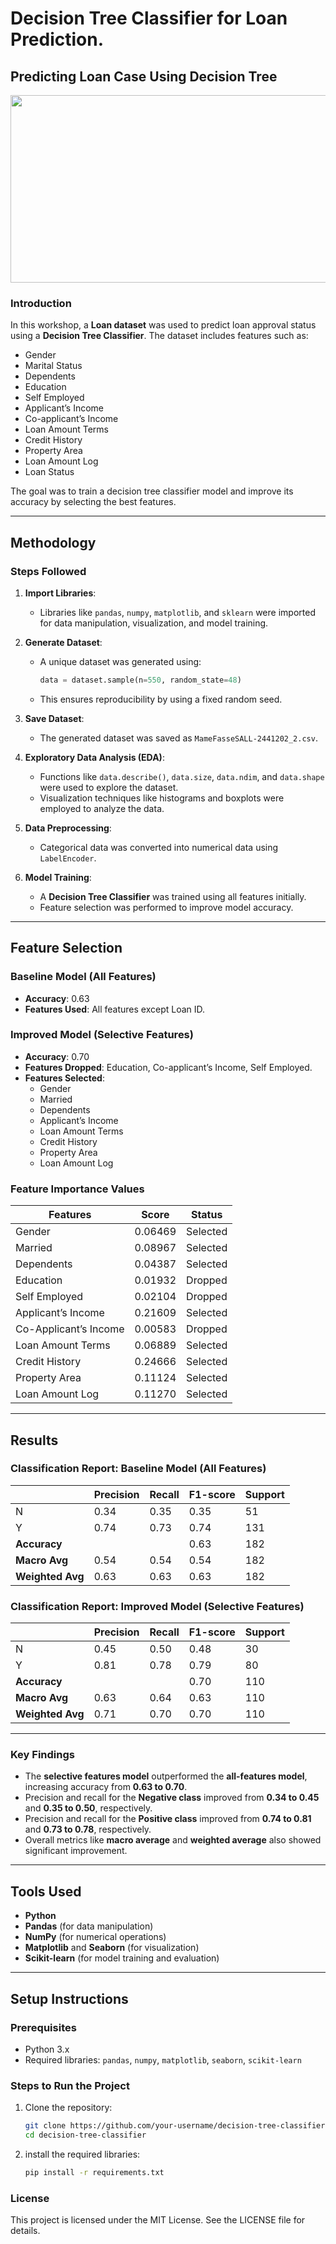 # Decision Tree Classifier for Loan Prediction.

## Predicting Loan Case Using Decision Tree

<div align="center">
<img height="300" width="700" src="https://media.geeksforgeeks.org/wp-content/uploads/20221212133528/dcsion.png">
</div>

### Introduction
In this workshop, a **Loan dataset** was used to predict loan approval status using a **Decision Tree Classifier**. The dataset includes features such as:
- Gender
- Marital Status
- Dependents
- Education
- Self Employed
- Applicant’s Income
- Co-applicant’s Income
- Loan Amount Terms
- Credit History
- Property Area
- Loan Amount Log
- Loan Status

The goal was to train a decision tree classifier model and improve its accuracy by selecting the best features.

---

## Methodology

### Steps Followed
1. **Import Libraries**:
   - Libraries like `pandas`, `numpy`, `matplotlib`, and `sklearn` were imported for data manipulation, visualization, and model training.

2. **Generate Dataset**:
   - A unique dataset was generated using:
     ```python
     data = dataset.sample(n=550, random_state=48)
     ```
   - This ensures reproducibility by using a fixed random seed.

3. **Save Dataset**:
   - The generated dataset was saved as `MameFasseSALL-2441202_2.csv`.

4. **Exploratory Data Analysis (EDA)**:
   - Functions like `data.describe()`, `data.size`, `data.ndim`, and `data.shape` were used to explore the dataset.
   - Visualization techniques like histograms and boxplots were employed to analyze the data.

5. **Data Preprocessing**:
   - Categorical data was converted into numerical data using `LabelEncoder`.

6. **Model Training**:
   - A **Decision Tree Classifier** was trained using all features initially.
   - Feature selection was performed to improve model accuracy.

---

## Feature Selection

### Baseline Model (All Features)
- **Accuracy**: 0.63
- **Features Used**: All features except Loan ID.

### Improved Model (Selective Features)
- **Accuracy**: 0.70
- **Features Dropped**: Education, Co-applicant’s Income, Self Employed.
- **Features Selected**:
  - Gender
  - Married
  - Dependents
  - Applicant’s Income
  - Loan Amount Terms
  - Credit History
  - Property Area
  - Loan Amount Log

### Feature Importance Values
| Features               | Score   | Status    |
|------------------------|---------|-----------|
| Gender                 | 0.06469 | Selected  |
| Married                | 0.08967 | Selected  |
| Dependents             | 0.04387 | Selected  |
| Education              | 0.01932 | Dropped   |
| Self Employed          | 0.02104 | Dropped   |
| Applicant’s Income     | 0.21609 | Selected  |
| Co-Applicant’s Income  | 0.00583 | Dropped   |
| Loan Amount Terms      | 0.06889 | Selected  |
| Credit History         | 0.24666 | Selected  |
| Property Area          | 0.11124 | Selected  |
| Loan Amount Log        | 0.11270 | Selected  |

---

## Results

### Classification Report: Baseline Model (All Features)
|          | Precision | Recall | F1-score | Support |
|----------|-----------|--------|----------|---------|
| N        | 0.34      | 0.35   | 0.35     | 51      |
| Y        | 0.74      | 0.73   | 0.74     | 131     |
| **Accuracy**      |           |        | 0.63     | 182     |
| **Macro Avg**     | 0.54      | 0.54   | 0.54     | 182     |
| **Weighted Avg**  | 0.63      | 0.63   | 0.63     | 182     |

### Classification Report: Improved Model (Selective Features)
|          | Precision | Recall | F1-score | Support |
|----------|-----------|--------|----------|---------|
| N        | 0.45      | 0.50   | 0.48     | 30      |
| Y        | 0.81      | 0.78   | 0.79     | 80      |
| **Accuracy**      |           |        | 0.70     | 110     |
| **Macro Avg**     | 0.63      | 0.64   | 0.63     | 110     |
| **Weighted Avg**  | 0.71      | 0.70   | 0.70     | 110     |

---

### Key Findings
- The **selective features model** outperformed the **all-features model**, increasing accuracy from **0.63 to 0.70**.
- Precision and recall for the **Negative class** improved from **0.34 to 0.45** and **0.35 to 0.50**, respectively.
- Precision and recall for the **Positive class** improved from **0.74 to 0.81** and **0.73 to 0.78**, respectively.
- Overall metrics like **macro average** and **weighted average** also showed significant improvement.

---

## Tools Used
- **Python**
- **Pandas** (for data manipulation)
- **NumPy** (for numerical operations)
- **Matplotlib** and **Seaborn** (for visualization)
- **Scikit-learn** (for model training and evaluation)

---

## Setup Instructions

### Prerequisites
- Python 3.x
- Required libraries: `pandas`, `numpy`, `matplotlib`, `seaborn`, `scikit-learn`

### Steps to Run the Project
1. Clone the repository:
   ```bash
   git clone https://github.com/your-username/decision-tree-classifier.git
   cd decision-tree-classifier


1. install the required libraries:

    ```bash
    pip install -r requirements.txt

### License
This project is licensed under the MIT License. See the LICENSE file for details.

